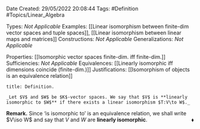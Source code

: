 <div class="topSpace"></div>

Date Created: 29/05/2022 20:08:44
Tags: #Definition #Topics/Linear_Algebra

Types: _Not Applicable_
Examples: [[Linear isomorphism between finite-dim vector spaces and tuple spaces]], [[Linear isomorphism between linear maps and matrices]]
Constructions: _Not Applicable_
Generalizations: _Not Applicable_

Properties: [[Isomorphic vector spaces finite-dim. iff finite-dim.]]
Sufficiencies: _Not Applicable_
Equivalences: [[Linearly isomorphic iff dimensions coincide (finite-dim.)]]
Justifications: [[Isomorphism of objects is an equivalence relation]]

``` ad-Definition
title: Definition.

_Let $V$ and $W$ be $K$-vector spaces. We say that $V$ is **linearly isomorphic to $W$** if there exists a linear isomorphism $T:V\to W$._

```

**Remark.** Since $\textrm{`}$is isomorphic to$\textrm{'}$ is an equivalence relation, we shall write $V\iso W$ and say that $V$ and $W$ are **linearly isomorphic**.<span style="float:right;">$\blacklozenge$</span>
